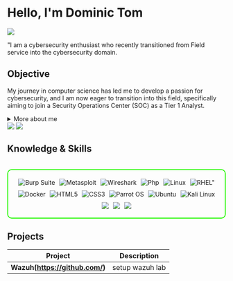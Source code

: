 # Hello, I'm Dominic Tom
<a href="https://linkedin.com/in/dominic-tom"><img src="https://img.shields.io/badge/-LinkedIn-0072b1?&style=for-the-badge&logo=linkedin&logoColor=white" /></a>



"I am a cybersecurity enthusiast who recently transitioned from Field service into the cybersecurity domain.

## Objective


My journey in computer science has led me to develop a passion for cybersecurity, and I am now eager to transition into this field, specifically aiming to join a Security Operations Center (SOC) as a Tier 1 Analyst.

<details>
  <summary>More about me</summary>

- **Name**: Dominic Tom
- **From**: India
- **cybersecurity enthusiast** | **Security Researcher** | **Freelance Penetration Tester**
- Continuously improving my knowledge of **Website Vulnerabilities** and **Cybersecurity Skills**.
- I’m currently learning and exploring **advanced hacking techniques**, **networking**, and **cybersecurity certifications**.

</details>



<div>
<img src="#-CICSA-FF0000?&style=for-the-badge&logo=&logoColor=white" />
<img src="#-CSA-007ACC?&style=for-the-badge&logo=EC-Council&logoColor=white" />

</div>

<h2 id="knowledge_skills" align=''> Knowledge & Skills </h2>

<br>

<div style="border: 2px solid #22F700; border-radius: 10px; padding: 20px; margin-bottom: 20px;">
  <div align="left" style="display: flex; flex-wrap: wrap; justify-content: center; gap: 10px;">
      <img src="https://img.shields.io/badge/Burp_Suite-FF6633?style=for-the-badge&logo=burp-suite&color=000000" alt="Burp Suite" />
      <img src="https://img.shields.io/badge/Metasploit-008C8C?style=for-the-badge&logo=metasploit&color=000000" alt="Metasploit" />
      <img src="https://img.shields.io/badge/Wireshark-009639?style=for-the-badge&logo=wireshark&color=000000" alt="Wireshark" />
      <img src="https://img.shields.io/badge/PHP-777BB4?style=for-the-badge&logo=php&color=000000" alt="Php" />
      <img src="https://img.shields.io/badge/Linux-FCC624?style=for-the-badge&logo=linux&color=000000" alt="Linux" />
      <img src="https://img.shields.io/badge/Red_Hat-EE0000?style=for-the-badge&logo=redhat&logoColor=white" alt=RHEL" />
      <img src="https://img.shields.io/badge/Docker-2496ED?style=for-the-badge&logo=docker&color=000000" alt="Docker" />
      <img src="https://img.shields.io/badge/HTML5-5D4B6C?style=for-the-badge&logo=html5&color=000000" alt="HTML5" />
      <img src="https://img.shields.io/badge/CSS3-2965F1?style=for-the-badge&logo=css3&color=000000" alt="CSS3" />
      <img src="https://img.shields.io/badge/Parrot_OS-2E8E8F?style=for-the-badge&logo=parrot&color=000000" alt="Parrot OS" />
      <img src="https://img.shields.io/badge/Ubuntu-E95420?style=for-the-badge&logo=ubuntu&color=000000" alt="Ubuntu" />
      <img src="https://img.shields.io/badge/Kali_Linux-557C94?style=for-the-badge&logo=kali-linux&color=000000" alt="Kali Linux" />
       <img src="https://img.shields.io/badge/-Wazuh-0078D4?&style=for-the-badge&logo=Wazuht&logoColor=000000" />
    <img src="https://img.shields.io/badge/-Splunk-000000?&style=for-the-badge&logo=Splunk&logoColor=000000" />
    <img src="https://img.shields.io/badge/-Elastic-005571?&style=for-the-badge&logo=Elastic&logoColor=000000" />

  </div>
</div>


<h2 id="Projects" align=''> Projects </h2>


| **Project**      | **Description**                                                                                  |
|-------------------|--------------------------------------------------------------------------------------------------|
| **Wazuh(https://github.com/)**    |setup wazuh lab  |

